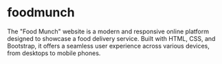 # foodmunch
The "Food Munch" website is a modern and responsive online platform designed to showcase a food delivery service. Built with HTML, CSS, and Bootstrap, it offers a seamless user experience across various devices, from desktops to mobile phones. 
